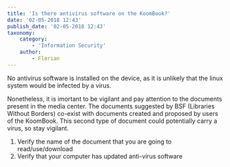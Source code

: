```yaml
---
title: 'Is there antivirus software on the KoomBook?'
date: '02-05-2018 12:43'
publish_date: '02-05-2018 12:43'
taxonomy:
    category:
        - 'Information Security'
    author:
        - Florian
---
```


No antivirus software is installed on the device, as it is unlikely that the linux system would be infected by a virus.

Nonetheless, it is imortant to be vigilant and pay attention to the documents present in the media center.  The documents suggested by BSF (Libraries Without Borders) co-exist with documents created and proposed by users of the KoomBook.  This second type of document could potentially carry a virus, so stay vigilant.

1. Verify the name of the document that you are going to read/use/download
2. Verify that your computer has updated anti-virus software